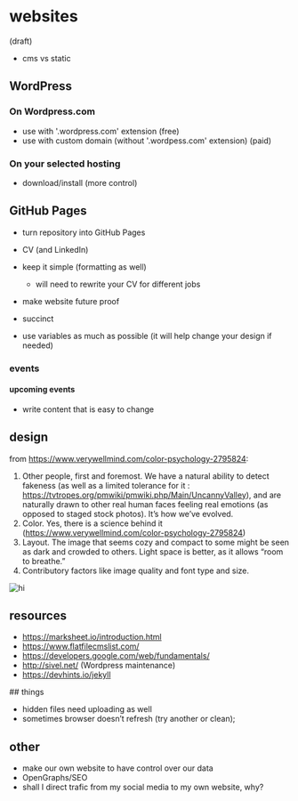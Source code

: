 # websites
(draft)

- cms vs static
## WordPress
### On Wordpress.com
- use with '.wordpress.com' extension (free)
- use with custom domain (without '.wordpess.com' extension) (paid)
### On your selected hosting
- download/install (more control)
## GitHub Pages
- turn repository into GitHub Pages

+ CV (and LinkedIn)
- keep it simple (formatting as well)
  - will need to rewrite your CV for different jobs

- make website future proof
- succinct
- use variables as much as possible (it will help change your design if needed)

### events
#### upcoming events
- write content that is easy to change 

## design
from https://www.verywellmind.com/color-psychology-2795824:

1. Other people, first and foremost. We have a natural ability to detect fakeness (as well as a limited tolerance for it : https://tvtropes.org/pmwiki/pmwiki.php/Main/UncannyValley), and are naturally drawn to other real human faces feeling real emotions (as opposed to staged stock photos). It’s how we’ve evolved.
2. Color. Yes, there is a science behind it (https://www.verywellmind.com/color-psychology-2795824)
3. Layout. The image that seems cozy and compact to some might be seen as dark and crowded to others. Light space is better, as it allows “room to breathe.”
4. Contributory factors like image quality and font type and size.

![hi](../../assets/img/color-psychology.jpg)

## resources
- https://marksheet.io/introduction.html
- https://www.flatfilecmslist.com/
- https://developers.google.com/web/fundamentals/
- http://sivel.net/ (Wordpress maintenance)
- https://devhints.io/jekyll

## things
- hidden files need uploading as well
- sometimes browser doesn’t refresh (try another or clean);

## other
- make our own website to have control over our data
- OpenGraphs/SEO
- shall I direct trafic from my social media to my own website, why?



